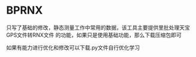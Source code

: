# BPRNX

只写了基础的修改，静态测量工作中常用的数据，该工具主要提供里批处理天宝GPS文件转RNX文件 的功能，如果只是使用基础功能，那么下载压缩包即可

如果有能力进行优化和修改可以下载.py文件自行优化学习